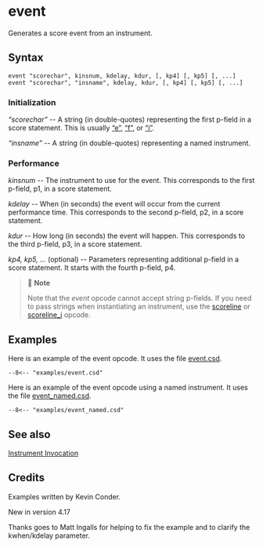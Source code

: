 <!--
id:event
category:Instrument Control:Invocation
-->
# event
Generates a score event from an instrument.

## Syntax
``` csound-orc
event "scorechar", kinsnum, kdelay, kdur, [, kp4] [, kp5] [, ...]
event "scorechar", "insname", kdelay, kdur, [, kp4] [, kp5] [, ...]
```

### Initialization

_&#8220;scorechar&#8221;_ -- A string (in double-quotes) representing the first p-field in a score statement. This is usually [&#8220;e&#8221;](../../scoregens/e), [&#8220;f&#8221;](../../scoregens/f), or [&#8220;i&#8221;](../../scoregens/i).

_&#8220;insname&#8221;_ -- A string (in double-quotes) representing a named instrument.

### Performance

_kinsnum_ -- The instrument to use for the event. This corresponds to the first p-field, p1, in a score statement.

_kdelay_ -- When (in seconds) the event will occur from the current performance time. This corresponds to the second p-field, p2, in a score statement.

_kdur_ -- How long (in seconds) the event will happen. This corresponds to the third p-field, p3, in a score statement.

_kp4, kp5, ..._ (optional) -- Parameters representing additional p-field in a score statement. It starts with the fourth p-field, p4.

> :memo: **Note**
>
> Note that the _event_ opcode cannot accept string p-fields. If you need to pass strings when instantiating an instrument, use the [scoreline](../../opcodes/scoreline) or [scoreline_i](../../opcodes/scoreline_i) opcode.

## Examples

Here is an example of the event opcode. It uses the file [event.csd](../../examples/event.csd).

``` csound-csd title="Example of the event opcode." linenums="1"
--8<-- "examples/event.csd"
```

Here is an example of the event opcode using a named instrument. It uses the file [event_named.csd](../../examples/event_named.csd).

``` csound-csd title="Example of the event opcode using a named instrument." linenums="1"
--8<-- "examples/event_named.csd"
```

## See also

[Instrument Invocation](../../control/invocat)

## Credits

Examples written by Kevin Conder.

New in version 4.17

Thanks goes to Matt Ingalls for helping to fix the example and to clarify the kwhen/kdelay parameter.
